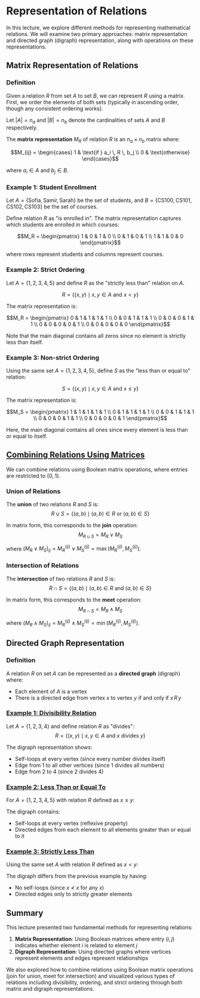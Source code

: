 # Representation of Relations

In this lecture, we explore different methods for representing mathematical relations. We will examine two primary approaches: matrix representation and directed graph (digraph) representation, along with operations on these representations.

## Matrix Representation of Relations

### Definition

Given a relation $R$ from set $A$ to set $B$, we can represent $R$ using a matrix. First, we order the elements of both sets (typically in ascending order, though any consistent ordering works).

Let $|A| = n_a$ and $|B| = n_b$ denote the cardinalities of sets $A$ and $B$ respectively.

The **matrix representation** $M_R$ of relation $R$ is an $n_a \times n_b$ matrix where:

$$M_{ij} = \begin{cases} 
1 & \text{if } a_i \, R \, b_j \\
0 & \text{otherwise}
\end{cases}$$

where $a_i \in A$ and $b_j \in B$.

### Example 1: Student Enrollment

Let $A = \{\text{Sofia}, \text{Samir}, \text{Sarah}\}$ be the set of students, and $B = \{\text{CS100}, \text{CS101}, \text{CS102}, \text{CS103}\}$ be the set of courses.

Define relation $R$ as "is enrolled in". The matrix representation captures which students are enrolled in which courses:

$$M_R = \begin{pmatrix}
1 & 0 & 1 & 0 \\
0 & 1 & 0 & 1 \\
1 & 1 & 0 & 0
\end{pmatrix}$$

where rows represent students and columns represent courses.

### Example 2: Strict Ordering

Let $A = \{1, 2, 3, 4, 5\}$ and define $R$ as the "strictly less than" relation on $A$.

$$R = \{(x,y) \mid x, y \in A \text{ and } x < y\}$$

The matrix representation is:

$$M_R = \begin{pmatrix}
0 & 1 & 1 & 1 & 1 \\
0 & 0 & 1 & 1 & 1 \\
0 & 0 & 0 & 1 & 1 \\
0 & 0 & 0 & 0 & 1 \\
0 & 0 & 0 & 0 & 0
\end{pmatrix}$$

Note that the main diagonal contains all zeros since no element is strictly less than itself.

### Example 3: Non-strict Ordering

Using the same set $A = \{1, 2, 3, 4, 5\}$, define $S$ as the "less than or equal to" relation:

$$S = \{(x,y) \mid x, y \in A \text{ and } x \leq y\}$$

The matrix representation is:

$$M_S = \begin{pmatrix}
1 & 1 & 1 & 1 & 1 \\
0 & 1 & 1 & 1 & 1 \\
0 & 0 & 1 & 1 & 1 \\
0 & 0 & 0 & 1 & 1 \\
0 & 0 & 0 & 0 & 1
\end{pmatrix}$$

Here, the main diagonal contains all ones since every element is less than or equal to itself.

## [Combining Relations Using Matrices](images/combine_matrix_relations_example.png)

We can combine relations using Boolean matrix operations, where entries are restricted to $\{0, 1\}$.

### Union of Relations

The **union** of two relations $R$ and $S$ is:
$$R \cup S = \{(a,b) \mid (a,b) \in R \text{ or } (a,b) \in S\}$$

In matrix form, this corresponds to the **join** operation:
$$M_{R \cup S} = M_R \vee M_S$$

where $(M_R \vee M_S)_{ij} = M_R^{(ij)} \vee M_S^{(ij)} = \max(M_R^{(ij)}, M_S^{(ij)})$.

### Intersection of Relations

The **intersection** of two relations $R$ and $S$ is:
$$R \cap S = \{(a,b) \mid (a,b) \in R \text{ and } (a,b) \in S\}$$

In matrix form, this corresponds to the **meet** operation:
$$M_{R \cap S} = M_R \wedge M_S$$

where $(M_R \wedge M_S)_{ij} = M_R^{(ij)} \wedge M_S^{(ij)} = \min(M_R^{(ij)}, M_S^{(ij)})$.

## Directed Graph Representation

### Definition

A relation $R$ on set $A$ can be represented as a **directed graph** (digraph) where:
- Each element of $A$ is a vertex
- There is a directed edge from vertex $x$ to vertex $y$ if and only if $x \, R \, y$

### [Example 1: Divisibility Relation](images/example_1_of_a_diagraph.png)

Let $A = \{1, 2, 3, 4\}$ and define relation $R$ as "divides":
$$R = \{(x,y) \mid x, y \in A \text{ and } x \text{ divides } y\}$$

The digraph representation shows:
- Self-loops at every vertex (since every number divides itself)
- Edge from 1 to all other vertices (since 1 divides all numbers)
- Edge from 2 to 4 (since 2 divides 4)

### [Example 2: Less Than or Equal To](images/example_2_of_a_diagraph.png)

For $A = \{1, 2, 3, 4, 5\}$ with relation $R$ defined as $x \leq y$:

The digraph contains:
- Self-loops at every vertex (reflexive property)
- Directed edges from each element to all elements greater than or equal to it

### [Example 3: Strictly Less Than](images/example_3_of_a_diagraph.png)

Using the same set $A$ with relation $R$ defined as $x < y$:

The digraph differs from the previous example by having:
- No self-loops (since $x \not< x$ for any $x$)
- Directed edges only to strictly greater elements

## Summary

This lecture presented two fundamental methods for representing relations:

1. **Matrix Representation**: Using Boolean matrices where entry $(i,j)$ indicates whether element $i$ is related to element $j$
2. **Digraph Representation**: Using directed graphs where vertices represent elements and edges represent relationships

We also explored how to combine relations using Boolean matrix operations (join for union, meet for intersection) and visualized various types of relations including divisibility, ordering, and strict ordering through both matrix and digraph representations.